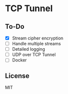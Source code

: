 # TCP Tunnel

## To-Do
- [x] Stream cipher encryption
- [ ] Handle multiple streams
- [ ] Detailed logging
- [ ] UDP over TCP Tunnel
- [ ] Docker

## License
MIT
